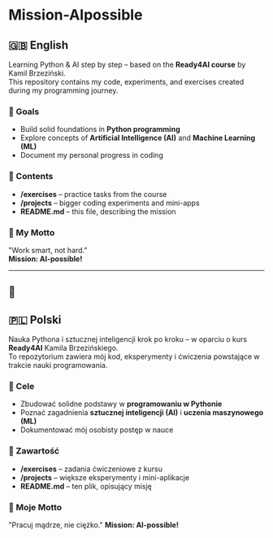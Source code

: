 # Mission-AIpossible

## 🇬🇧 English
Learning Python & AI step by step – based on the **Ready4AI course** by Kamil Brzeziński.  
This repository contains my code, experiments, and exercises created during my programming journey.  

### 🎯 Goals
- Build solid foundations in **Python programming**  
- Explore concepts of **Artificial Intelligence (AI)** and **Machine Learning (ML)**  
- Document my personal progress in coding  

### 📂 Contents
- **/exercises** – practice tasks from the course  
- **/projects** – bigger coding experiments and mini-apps  
- **README.md** – this file, describing the mission  

### 🦉 My Motto
"Work smart, not hard."  
**Mission: AI-possible!**

---
🤖
---

## 🇵🇱 Polski
Nauka Pythona i sztucznej inteligencji krok po kroku – w oparciu o kurs **Ready4AI** Kamila Brzezińskiego.  
To repozytorium zawiera mój kod, eksperymenty i ćwiczenia powstające w trakcie nauki programowania.  

### 🎯 Cele
- Zbudować solidne podstawy w **programowaniu w Pythonie**  
- Poznać zagadnienia **sztucznej inteligencji (AI)** i **uczenia maszynowego (ML)**  
- Dokumentować mój osobisty postęp w nauce  

### 📂 Zawartość
- **/exercises** – zadania ćwiczeniowe z kursu  
- **/projects** – większe eksperymenty i mini-aplikacje  
- **README.md** – ten plik, opisujący misję  

### 🦉 Moje Motto
"Pracuj mądrze, nie ciężko." 
**Mission: AI-possible!**
